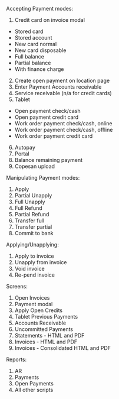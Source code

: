 Accepting Payment modes:
1) Credit card on invoice modal 
- Stored card
- Stored account
- New card normal
- New card disposable
- Full balance
- Partial balance
- With finance charge
2) Create open payment on location page
3) Enter Payment Accounts receivable
4) Service receivable (n/a for credit cards)
5) Tablet
- Open payment check/cash
- Open payment credit card
- Work order payment check/cash, online
- Work order payment check/cash, offline
- Work order payment credit card
6) Autopay
7) Portal
8) Balance remaining payment
9) Copesan upload

Manipulating Payment modes:
1) Apply
2) Partial Unapply
3) Full Unapply
4) Full Refund
5) Partial Refund
6) Transfer full
7) Transfer partial
8) Commit to bank

Applying/Unapplying:
1) Apply to invoice
2) Unapply from invoice
3) Void invoice
4) Re-pend invoice

Screens:
1) Open Invoices
2) Payment modal
3) Apply Open Credits
4) Tablet Previous Payments
5) Accounts Receivable
6) Uncommitted Payments
7) Statements - HTML and PDF
8) Invoices - HTML and PDF
9) Invoices - Consolidated HTML and PDF

Reports:
1) AR
2) Payments
3) Open Payments
4) All other scripts